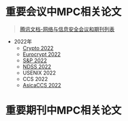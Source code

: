 # 重要会议中MPC相关论文

> [腾讯文档-网络与信息安全会议和期刊列表](https://docs.qq.com/sheet/DSldITGprbU9reXB0?tab=BB08J2)
+ 2022年
  + [Crypto 2022](https://github.com/Stu-Yang/HITSZ-SecurityGroup-MPC/tree/main/mpc/mpc-research/conferences%26journals/Crypto-2022)
  + [Eurocrypt 2022](https://github.com/Stu-Yang/HITSZ-SecurityGroup-MPC/tree/main/mpc/mpc-research/conferences%26journals/Eurocrypt-2022)
  + [S&P 2022](https://github.com/Stu-Yang/HITSZ-SecurityGroup-MPC/tree/main/mpc/mpc-research/conferences%26journals/S&P-2022)
  + [NDSS 2022](https://github.com/Stu-Yang/HITSZ-SecurityGroup-MPC/tree/main/mpc/mpc-research/conferences%26journals/NDSS-2022)
  + USENIX 2022
  + CCS 2022
  + [AsicaCCS 2022](https://github.com/Stu-Yang/HITSZ-SecurityGroup-MPC/tree/main/mpc/mpc-research/conferences%26journals/AsiaCCS-2022)


# 重要期刊中MPC相关论文
